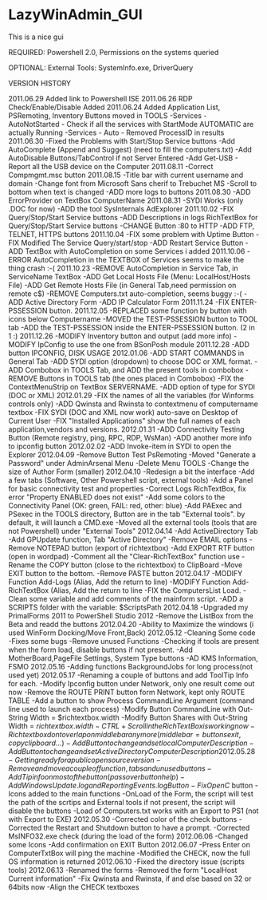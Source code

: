 # LazyWinAdmin_GUI
This is a nice gui

REQUIRED: Powershell 2.0, Permissions on the systems queried


OPTIONAL: External Tools: SystemInfo.exe, DriverQuery


VERSION HISTORY

2011.06.29
Added link to Powershell ISE
2011.06.26
RDP Check/Enable/Disable Added
2011.06.24
Added Application List, PSRemoting, Inventory Buttons moved in TOOLS
			 	-Services - AutoNotStarted - Check if all the services with StartMode AUTOMATIC are actually Running
				-Services - Auto - Removed ProcessID in results
2011.06.30 	-Fixed the Problems with Start/Stop Service buttons
				-Add AutoComplete (Append and Suggest) (need to fill the computers.txt)
				-Add AutoDisable Buttons/TabControl if not Server Entered
				-Add Get-USB - Report all the USB device on the Computer
2011.08.11	-Correct Compmgmt.msc button
2011.08.15	-Title bar with current username and domain
				-Change font from Microsoft Sans cherif to Trebuchet MS
				-Scroll to bottom when text is changed
				-ADD more logs to buttons
2011.08.30	-ADD ErrorProvider on TextBox ComputerName
2011.08.31	-SYDI Works (only .DOC for now)
				-ADD the tool SysInternals AdExplorer
2011.10.02	-FIX Query/Stop/Start Service buttons
				-ADD Descriptions in logs RichTextBox for Query/Stop/Start Service buttons
				-CHANGE Button :80 to HTTP
				-ADD FTP, TELNET, HTTPS buttons
2011.10.04	-FIX some problem with Uptime Button
				-FIX Modified The Service Query/start/stop
				-ADD Restart Service Button
				-ADD TextBox with AutoCompletion on some Services i added
2011.10.06	-ERROR AutoCompletion in the TEXTBOX of Services seems to make the thing crash :-(
2011.10.23	-REMOVE AutoCompletion in Service Tab, in ServiceName TextBox
				-ADD Get Local Hosts File (Menu: LocalHost/Hosts File)
				-ADD Get Remote Hosts File (in General Tab,need permission on remote c$)
				-REMOVE Computers.txt auto-completion, seems buggy :-(
				-ADD Active Directory Form
				-ADD IP Calculator Form
2011.11.24	-FIX ENTER-PSSESSION button.
2011.12.05	-REPLACED some function by button with icons below Computername
				-MOVED the TEST-PSSESSION button to TOOL tab
				-ADD the TEST-PSSESSION inside the ENTER-PSSESSION button. (2 in 1 :)
2011.12.26	-MODIFY Inventory button and output (add more info)
				-MODIFY IpConfig to use the one from BSonPosh module
2011.12.28	-ADD button IPCONFIG, DISK USAGE
2012.01.06	-ADD START COMMANDS in General Tab
				-ADD SYDI option (dropdown) to choose DOC or XML format.
				-ADD Combobox in TOOLS Tab, and ADD the present tools in combobox
			 	-REMOVE Buttons in TOOLS tab (the ones placed in Combobox)
				-FIX the ContextMenuStrip on TextBox SERVERNAME.
 				-ADD option of type for SYDI (DOC or XML)
2012.01.29	-FIX the names of all the variables (for Winforms controls only)
				-ADD Qwinsta and Rwinsta to contextmenu of computername textbox
				-FIX SYDI (DOC and XML now work) auto-save on Desktop of Current User
				-FIX "Installed Applications" show the full names of each application,vendors and versions.
2012.01.31	-ADD Connectivity Testing Button (Remote registry, ping, RPC, RDP, WsMan)
				-ADD another more info to ipconfig button
2012.02.02	-ADD Invoke-item in SYDI to open the Explorer
2012.04.09	-Remove Button Test PsRemoting
 				-Moved "Generate a Password" under AdminArsenal Menu
				-Delete Menu TOOLS
				-Change the size of Author Form (smaller)
2012.04.10	-Redesign a bit the interface
				-Add a few tabs (Software, Other Powershell script, external tools)
				-Add a Panel for basic connectivity test and properties
				-Correct Logs RichTextBox, fix error "Property ENABLED does not exist"
				-Add some colors to the Connectivity Panel (OK: green, FAIL: red, other: blue)
				-Add PAExec and PSexec in the TOOLS directory, Button are in the tab "External tools".
				 by default, it will launch a CMD.exe
				-Moved all the external tools (tools that are not Powershell) under "External Tools"
2012.04.14	-Add ActiveDirectory Tab
				-Add GPUpdate function, Tab "Active Directory"
				-Remove EMAIL options
				-Remove NOTEPAD button (export of richtextbox)
				-Add EXPORT RTF button (open in wordpad)
				-Comment all the "Clear-RichTextBox" function use
				-Rename the COPY button (close to the richtextbox) to ClipBoard
				-Move EXIT button to the bottom.
				-Remove PASTE button
2012.04.17	-MODIFY Function Add-Logs (Alias, Add the return to line)
				-MODIFY Function Add-RichTextBox (Alias, Add the return to line
				-FIX the ComputersList Load.
				-Clean some variable and add comments of the mainform script.
				-ADD a SCRIPTS folder with the variable: $ScriptsPath
2012.04.18	-Upgraded my PrimalForms 2011 to PowerShell Studio 2012
				-Remove the ListBox from the Beta and readd the buttons
2012.04.20	-Ability to Maximize the windows (i used WinForm Docking/Move Front,Back)
2012.05.12	-Cleaning Some code
				-Fixes some bugs
				-Remove unused Functions
				-Checking if tools are present when the form load, disable buttons if not present.
				-Add MotherBoard,PageFile Settings, System Type buttons
				-AD KMS Information, FSMO
2012.05.16	-Adding functions BackgroundJobs for long process(not used yet)
2012.05.17	-Renaming a couple of buttons and add ToolTip Info for each.
				-Modify Ipconfig button under Network, only one result come out now
				-Remove the ROUTE PRINT button form Network, kept only ROUTE TABLE
				-Add a button to show Process CommandLine Argument (command line used to launch each process)
				-Modify Button CommandLine with Out-String Width = $richtextbox.width
				-Modify Button Shares with Out-String Width = $richtextbox.width
				-CTRL+Scroll in the RichTextBox is working now
				-Richtextbox dont overlap on middle bar anymore (middle bar=buttons exit,copy clipboard...)
				-Add Button to change and set local Computer Description
				-Add Button to change and set Active Directory Computer Description
2012.05.28	-Getting ready for a public open source version
				-Remove and move a couple of function, tabs and unused buttons
				-Add Tip info on most of the button (pass over button help)
				-Add WindowsUpdate.log and ReportingEvents.log Button
				-Fix Open C$ button
				-Icons added to the main functions
				-OnLoad of the Form, the script will test the path of the scrtips and External tools
				 if not present, the script will disable the buttons
				-Load of Computers.txt works with an Export to PS1 (not with Export to EXE)
2012.05.30	-Corrected color of the check buttons
				-Corrected the Restart and Shutdown button to have a prompt.
				-Corrected MsINFO32.exe check (during the load of the form)
2012.06.06	-Changed some Icons
				-Add confirmation on EXIT Button
2012.06.07	-Press Enter on ComputerTxtBox will ping the machine
				-Modified the CHECK, now the full OS information is returned
2012.06.10	-Fixed the directory issue (scripts tools)
2012.06.13	-Renamed the forms
				-Removed the form "LocalHost Current information"
				-Fix Qwinsta and Rwinsta, if and else based on 32 or 64bits now
				-Align the CHECK textboxes
